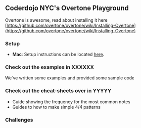 ## Coderdojo NYC's Overtone Playground

Overtone is awesome, read about installing it here [https://github.com/overtone/overtone/wiki/Installing-Overtone](https://github.com/overtone/overtone/wiki/Installing-Overtone)

### Setup

- **Mac**: Setup instructions can be located [here](https://github.com/CoderDojoNYC/overtone/tree/master/installers/mac).

### Check out the examples in XXXXXX

We've written some examples and provided some sample code 

### Check out the cheat-sheets over in YYYYY

- Guide showing the frequency for the most common notes
- Guides to how to make simple 4/4 patterns

### Challenges
